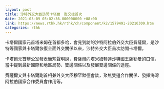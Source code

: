 ```yaml
---
layout: post
title: 沙特外交大臣訪問卡塔爾　復交後首次
date: 2021-03-09 05:02:36.000000000 +08:00
link: https://news.rthk.hk/rthk/ch/component/k2/1579491-20210309.htm
categories: rthk
---
```


卡塔爾國家元首塔米姆在首都多哈，會見到訪的沙特阿拉伯外交大臣費薩爾，是沙特等國家與卡塔爾恢復全面外交關係以來，沙特外交大臣首次訪問卡塔爾。

卡塔爾元首辦公室發表簡短聲明說，費薩爾向塔米姆轉達沙特國王薩勒曼的口信，當中提到最新國際和地區局勢、雙邊關係以及發展雙邊關係的途徑。

費薩爾又與卡塔爾副首相兼外交大臣穆罕默德會談，聚焦雙邊合作關係、發揮海灣阿拉伯國家合作委員會作用等。
